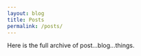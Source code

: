 ```yaml
---
layout: blog
title: Posts
permalink: /posts/
---
```


Here is the full archive of post...blog...things.
